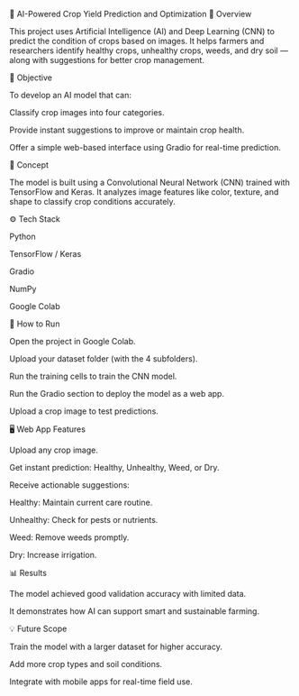🌾 AI-Powered Crop Yield Prediction and Optimization
📌 Overview

This project uses Artificial Intelligence (AI) and Deep Learning (CNN) to predict the condition of crops based on images.
It helps farmers and researchers identify healthy crops, unhealthy crops, weeds, and dry soil — along with suggestions for better crop management.

🎯 Objective

To develop an AI model that can:

Classify crop images into four categories.

Provide instant suggestions to improve or maintain crop health.

Offer a simple web-based interface using Gradio for real-time prediction.

🧠 Concept

The model is built using a Convolutional Neural Network (CNN) trained with TensorFlow and Keras.
It analyzes image features like color, texture, and shape to classify crop conditions accurately.

⚙️ Tech Stack

Python

TensorFlow / Keras

Gradio

NumPy

Google Colab

🚀 How to Run

Open the project in Google Colab.

Upload your dataset folder (with the 4 subfolders).

Run the training cells to train the CNN model.

Run the Gradio section to deploy the model as a web app.

Upload a crop image to test predictions.

🖥️ Web App Features

Upload any crop image.

Get instant prediction: Healthy, Unhealthy, Weed, or Dry.

Receive actionable suggestions:

Healthy: Maintain current care routine.

Unhealthy: Check for pests or nutrients.

Weed: Remove weeds promptly.

Dry: Increase irrigation.

📊 Results

The model achieved good validation accuracy with limited data.

It demonstrates how AI can support smart and sustainable farming.

💡 Future Scope

Train the model with a larger dataset for higher accuracy.

Add more crop types and soil conditions.

Integrate with mobile apps for real-time field use.
